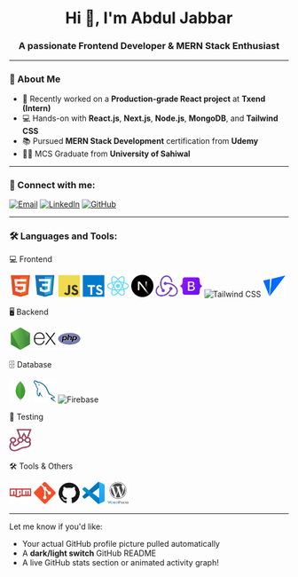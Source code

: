 <h1 align="center">Hi 👋, I'm Abdul Jabbar</h1>
<h3 align="center">A passionate Frontend Developer & MERN Stack Enthusiast</h3>


---

### 🧠 About Me

- 🔭 Recently worked on a **Production-grade React project** at **Txend (Intern)**
- 💻 Hands-on with **React.js**, **Next.js**, **Node.js**, **MongoDB**, and **Tailwind CSS**
- 📚 Pursued **MERN Stack Development** certification from **Udemy**
- 👨‍🎓 MCS Graduate from **University of Sahiwal**

---

### 🔗 Connect with me:

<p align="left">
  <a href="mailto:abduljabbarray@gmail.com"><img src="https://img.shields.io/badge/Email-%23D14836.svg?&style=flat&logo=gmail&logoColor=white" alt="Email"/></a>
  <a href="https://linkedin.com/in/abdul-jabbar-b7b2b3249" target="blank"><img src="https://img.shields.io/badge/-LinkedIn-blue?style=flat-square&logo=linkedin" alt="LinkedIn"/></a>
  <a href="https://github.com/Abdul-Jabbar22" target="blank"><img src="https://img.shields.io/badge/-GitHub-181717?style=flat-square&logo=github" alt="GitHub"/></a>
</p>

---

### 🛠️ Languages and Tools:

<p align="left">
💻 Frontend
<p align="left"> <img src="https://raw.githubusercontent.com/devicons/devicon/master/icons/html5/html5-original.svg" alt="HTML5" width="40" height="40"/> <img src="https://raw.githubusercontent.com/devicons/devicon/master/icons/css3/css3-original.svg" alt="CSS3" width="40" height="40"/> <img src="https://raw.githubusercontent.com/devicons/devicon/master/icons/javascript/javascript-original.svg" alt="JavaScript" width="40" height="40"/> <img src="https://raw.githubusercontent.com/devicons/devicon/master/icons/typescript/typescript-original.svg" alt="TypeScript" width="40" height="40"/> <img src="https://raw.githubusercontent.com/devicons/devicon/master/icons/react/react-original.svg" alt="React" width="40" height="40"/> <img src="https://raw.githubusercontent.com/devicons/devicon/master/icons/nextjs/nextjs-original.svg" alt="Next.js" width="40" height="40"/> <img src="https://raw.githubusercontent.com/devicons/devicon/master/icons/redux/redux-original.svg" alt="Redux" width="40" height="40"/> <img src="https://raw.githubusercontent.com/devicons/devicon/master/icons/bootstrap/bootstrap-original.svg" alt="Bootstrap" width="40" height="40"/> <img src="https://www.vectorlogo.zone/logos/tailwindcss/tailwindcss-icon.svg" alt="Tailwind CSS" width="40" height="40"/> <img src="https://raw.githubusercontent.com/devicons/devicon/master/icons/vite/vite-original.svg" alt="Vite" width="40" height="40"/> </p>
🖥️ Backend
<p align="left"> <img src="https://raw.githubusercontent.com/devicons/devicon/master/icons/nodejs/nodejs-original.svg" alt="Node.js" width="40" height="40"/> <img src="https://raw.githubusercontent.com/devicons/devicon/master/icons/express/express-original.svg" alt="Express.js" width="40" height="40"/> <img src="https://raw.githubusercontent.com/devicons/devicon/master/icons/php/php-original.svg" alt="PHP" width="40" height="40"/> </p>
🗄️ Database
<p align="left"> <img src="https://raw.githubusercontent.com/devicons/devicon/master/icons/mongodb/mongodb-original.svg" alt="MongoDB" width="40" height="40"/> <img src="https://raw.githubusercontent.com/devicons/devicon/master/icons/mysql/mysql-original.svg" alt="MySQL" width="40" height="40"/> <img src="https://www.vectorlogo.zone/logos/firebase/firebase-icon.svg" alt="Firebase" width="40" height="40"/> </p>
🧪 Testing
<p align="left"> <img src="https://raw.githubusercontent.com/devicons/devicon/master/icons/jest/jest-plain.svg" alt="Jest" width="40" height="40"/> </p>
🛠️ Tools & Others
<p align="left"> <img src="https://raw.githubusercontent.com/devicons/devicon/master/icons/npm/npm-original-wordmark.svg" alt="npm" width="40" height="40"/> <img src="https://raw.githubusercontent.com/devicons/devicon/master/icons/git/git-original.svg" alt="Git" width="40" height="40"/> <img src="https://raw.githubusercontent.com/devicons/devicon/master/icons/github/github-original.svg" alt="GitHub" width="40" height="40"/> <img src="https://raw.githubusercontent.com/devicons/devicon/master/icons/vscode/vscode-original.svg" alt="VS Code" width="40" height="40"/> <img src="https://raw.githubusercontent.com/devicons/devicon/master/icons/wordpress/wordpress-original.svg" alt="WordPress" width="40" height="40"/> </p>
</p>

---

Let me know if you'd like:
- Your actual GitHub profile picture pulled automatically
- A **dark/light switch** GitHub README
- A live GitHub stats section or animated activity graph!
